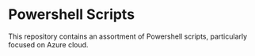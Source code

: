 # Powershell Scripts

This repository contains an assortment of Powershell scripts, particularly focused on Azure cloud.
